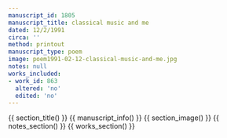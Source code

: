 ```yaml
---
manuscript_id: 1805
manuscript_title: classical music and me
dated: 12/2/1991
circa: ''
method: printout
manuscript_type: poem
image: poem1991-02-12-classical-music-and-me.jpg
notes: null
works_included:
- work_id: 863
  altered: 'no'
  edited: 'no'
---
```


{{ section_title() }}
{{ manuscript_info() }}
{{ section_image() }}
{{ notes_section() }}
{{ works_section() }}
